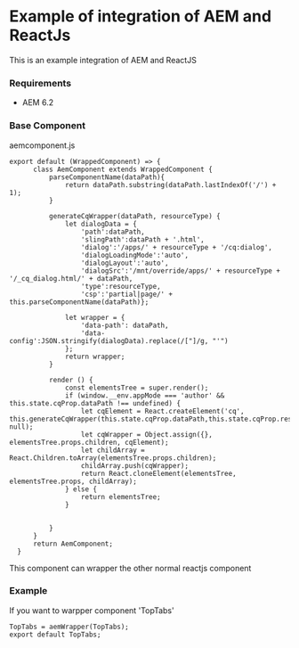 Example of integration of AEM and ReactJs
====================

This is an example integration of AEM and ReactJS 


### Requirements

- AEM 6.2


### Base Component
aemcomponent.js

    export default (WrappedComponent) => {
          class AemComponent extends WrappedComponent {
              parseComponentName(dataPath){
                  return dataPath.substring(dataPath.lastIndexOf('/') + 1);
              }
      
              generateCqWrapper(dataPath, resourceType) {
                  let dialogData = {
                      'path':dataPath,
                      'slingPath':dataPath + '.html',
                      'dialog':'/apps/' + resourceType + '/cq:dialog',
                      'dialogLoadingMode':'auto',
                      'dialogLayout':'auto',
                      'dialogSrc':'/mnt/override/apps/' + resourceType + '/_cq_dialog.html/' + dataPath,
                      'type':resourceType,
                      'csp':'partial|page/' + this.parseComponentName(dataPath)};
      
                  let wrapper = {
                      'data-path': dataPath,
                      'data-config':JSON.stringify(dialogData).replace(/["]/g, "'")
                  };
                  return wrapper;
              }
      
              render () {
                  const elementsTree = super.render();
                  if (window.__env.appMode === 'author' && this.state.cqProp.dataPath !== undefined) {
                      let cqElement = React.createElement('cq', this.generateCqWrapper(this.state.cqProp.dataPath,this.state.cqProp.resourceType), null);
                      let cqWrapper = Object.assign({}, elementsTree.props.children, cqElement);
                      let childArray = React.Children.toArray(elementsTree.props.children);
                      childArray.push(cqWrapper);
                      return React.cloneElement(elementsTree, elementsTree.props, childArray);
                  } else {
                      return elementsTree;
                  }
      
      
              }
          }
          return AemComponent;
      } 


This component can wrapper the other normal reactjs component



### Example
If you want to warpper component 'TopTabs'

    TopTabs = aemWrapper(TopTabs);
    export default TopTabs; 





